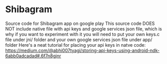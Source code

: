 # Shibagram
Source code for Shibagram app on google play
This source code DOES NOT include native file with api keys and google services json file, which is why if you want to experiment with it 
you will need to put your own keys.c file under jni/ folder and your own google services json file under app/ folder
Here's a neat tutorial for placing your api keys in natve code: 
https://medium.com/@abhi007tyagi/storing-api-keys-using-android-ndk-6abb0adcadad#.6f7n8gjnr
